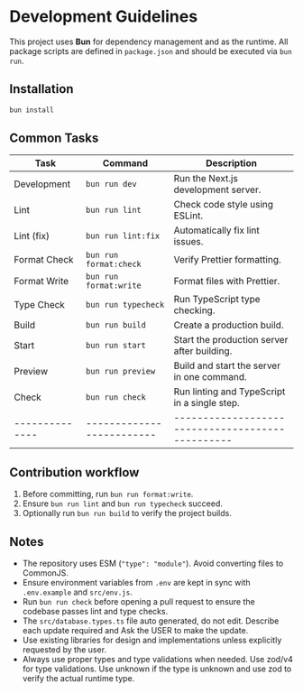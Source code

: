 # Development Guidelines

This project uses **Bun** for dependency management and as the runtime. All
package scripts are defined in `package.json` and should be executed via
`bun run`.

## Installation

```bash
bun install
```

## Common Tasks

| Task           | Command                   | Description                                      |
| -------------- | ------------------------- | ------------------------------------------------ |
| Development    | `bun run dev`             | Run the Next.js development server.              |
| Lint           | `bun run lint`            | Check code style using ESLint.                   |
| Lint (fix)     | `bun run lint:fix`        | Automatically fix lint issues.                   |
| Format Check   | `bun run format:check`    | Verify Prettier formatting.                      |
| Format Write   | `bun run format:write`    | Format files with Prettier.                      |
| Type Check     | `bun run typecheck`       | Run TypeScript type checking.                    |
| Build          | `bun run build`           | Create a production build.                       |
| Start          | `bun run start`           | Start the production server after building.      |
| Preview        | `bun run preview`         | Build and start the server in one command.       |
| Check          | `bun run check`           | Run linting and TypeScript in a single step.     |
| -------------- | ------------------------- | ------------------------------------------------ |

## Contribution workflow

1. Before committing, run `bun run format:write`.
2. Ensure `bun run lint` and `bun run typecheck` succeed.
3. Optionally run `bun run build` to verify the project builds.

## Notes

- The repository uses ESM (`"type": "module"`). Avoid converting files to CommonJS.
- Ensure environment variables from `.env` are kept in sync with `.env.example` and `src/env.js`.
- Run `bun run check` before opening a pull request to ensure the codebase passes lint and type checks.
- The `src/database.types.ts` file auto generated, do not edit. Describe each update required and Ask the USER to make the update.
- Use existing libraries for design and implementations unless explicitly requested by the user.
- Always use proper types and type validations when needed. Use zod/v4 for type validations. Use unknown if the type is unknown and use zod to verify the actual runtime type.
